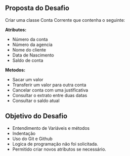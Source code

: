 ## Proposta do Desafio
  
Criar uma classe Conta Corrente que contenha o seguinte:
   
 **Atributos:**

 - Número da conta
 - Número da agencia
 - Nome do cliente
 - Data de Nascimento
 - Saldo de conta
   
**Metodos:**
  
- Sacar um valor
- Transferir um valor para outra conta
- Cancelar conta com uma justificativa
- Consultar o extrato entre duas datas
- Consultar o saldo atual

   
## Objetivo do Desafio
- Entendimento de Variáveis e métodos
- Indentação
- Uso do Git e Github
- Logica de programação não foi solicitada.
- Permitido criar novos atributos se necessário.
  
  
